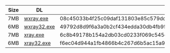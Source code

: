 |    Size   |     DL  | sha512sum |
|  ---  |  ---  |  ---  |
| 7MB | [wxray.exe](https://cdn.jsdelivr.net/gh/googleians/Xray-core@main/wxray.exe) | 08c45033b4f25c09daf131803e85c579dd6ac62cdf37312999809c2400a6999f2dcd1f15dee8ebee9e5ec30b76f98f27c477db88c52cf1a35989bd21cae2bbb2 |
| 6MB | [wxray32.exe](https://cdn.jsdelivr.net/gh/googleians/Xray-core@main/wxray32.exe) | 49792d8d9f6a3a0b2cf434edda30db4fb95f87e84f462d6bbe5a063cf0be86d204b8346dc73396559c8886c6daf0fb98ba6aa6532085988d4dcd0b784631d3a6 |
| 7MB | [xray.exe](https://cdn.jsdelivr.net/gh/googleians/Xray-core@main/xray.exe) | 6c8b49178b154a2db03cd0233f069c545dc0c25630801b000116ba7930c3dd8155462bfa755add0a7730a012d5142082f886b2a89c849c69a441ea3a36d9c58d |
| 6MB | [xray32.exe](https://cdn.jsdelivr.net/gh/googleians/Xray-core@main/xray32.exe) | f6ec04d944a1fb4866b4c267d6b5ac15a96d37098e97a93947bb82dafe9c64cd739dade0cb19bf6f207443a9d98dc1614e1048cdeffcbfb38b2d22dd114c8e36 |
